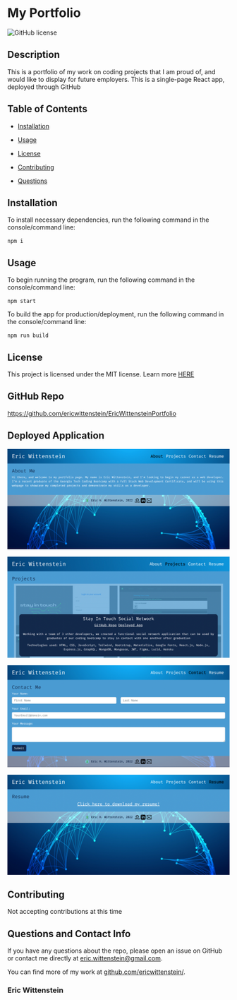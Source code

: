 # My Portfolio
![GitHub license](https://img.shields.io/badge/license-MIT-blue.svg)

## Description

This is a portfolio of my work on coding projects that I am proud of, and would like to display for future employers. This is a single-page React app, deployed through GitHub

## Table of Contents 

* [Installation](#installation)

* [Usage](#usage)

* [License](#license)

* [Contributing](#contributing)
  
* [Questions](#questions)

## Installation

To install necessary dependencies, run the following command in the console/command line:

```
npm i
```

## Usage

To begin running the program, run the following command in the console/command line: 

```
npm start
```

To build the app for production/deployment, run the following command in the console/command line:

```
npm run build
```

## License

This project is licensed under the MIT license. Learn more [HERE](LICENSE)

## GitHub Repo

https://github.com/ericwittenstein/EricWittensteinPortfolio

## Deployed Application

![home about page](./public/home.gif)

![projects](./public/projects.gif)

![contact](./public/contact.gif)

![resume](./public/resume.gif)

## Contributing

Not accepting contributions at this time

## Questions and Contact Info

If you have any questions about the repo, please open an issue on GitHub or contact me directly at [eric.wittenstein@gmail.com](mailto:eric.wittenstein@gmail.com).

You can find more of my work at [github.com/ericwittenstein/](https://github.com/ericwittenstein/).

<!-- EHW SIGNET
---------
    |
  -----
    |
---------
 -->

### Eric Wittenstein
